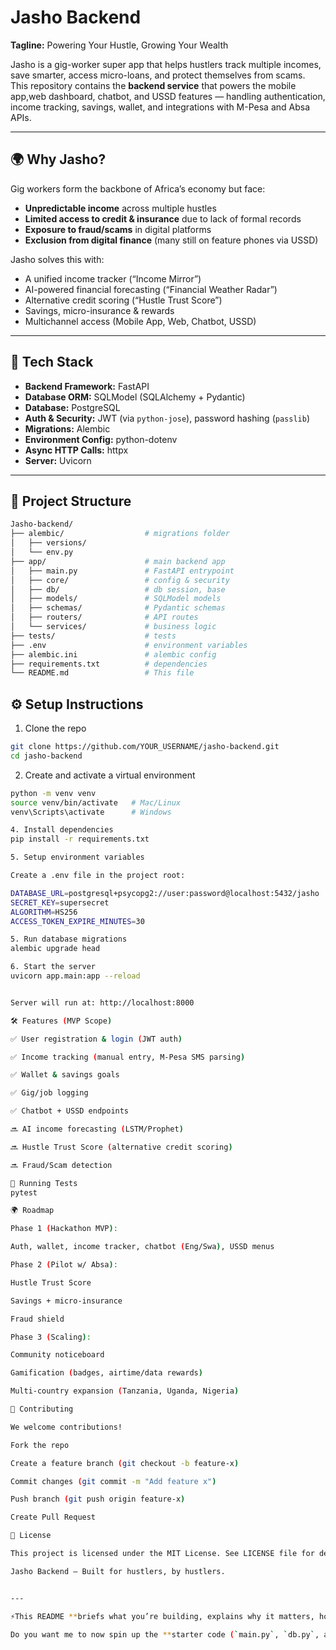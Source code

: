 # Jasho Backend

**Tagline:** Powering Your Hustle, Growing Your Wealth  

Jasho is a gig-worker super app that helps hustlers track multiple incomes, save smarter, access micro-loans, and protect themselves from scams.  
This repository contains the **backend service** that powers the mobile app,web dashboard, chatbot, and USSD features — handling authentication, income tracking, savings, wallet, and integrations with M-Pesa and Absa APIs.

---

## 🌍 Why Jasho?

Gig workers form the backbone of Africa’s economy but face:
- **Unpredictable income** across multiple hustles  
- **Limited access to credit & insurance** due to lack of formal records  
- **Exposure to fraud/scams** in digital platforms  
- **Exclusion from digital finance** (many still on feature phones via USSD)  

Jasho solves this with:
- A unified income tracker (“Income Mirror”)  
- AI-powered financial forecasting (“Financial Weather Radar”)  
- Alternative credit scoring (“Hustle Trust Score”)  
- Savings, micro-insurance & rewards  
- Multichannel access (Mobile App, Web, Chatbot, USSD)  

---


## 🚀 Tech Stack
- **Backend Framework:** FastAPI
- **Database ORM:** SQLModel (SQLAlchemy + Pydantic)
- **Database:** PostgreSQL
- **Auth & Security:** JWT (via `python-jose`), password hashing (`passlib`)
- **Migrations:** Alembic
- **Environment Config:** python-dotenv
- **Async HTTP Calls:** httpx
- **Server:** Uvicorn

---

## 📂 Project Structure
```bash
Jasho-backend/
├── alembic/                  # migrations folder
│   ├── versions/
│   └── env.py
├── app/                      # main backend app
│   ├── main.py               # FastAPI entrypoint
│   ├── core/                 # config & security
│   ├── db/                   # db session, base
│   ├── models/               # SQLModel models
│   ├── schemas/              # Pydantic schemas
│   ├── routers/              # API routes
│   └── services/             # business logic
├── tests/                    # tests
├── .env                      # environment variables
├── alembic.ini               # alembic config
├── requirements.txt          # dependencies
└── README.md                 # This file
```
## ⚙️ Setup Instructions
1. Clone the repo
```bash
git clone https://github.com/YOUR_USERNAME/jasho-backend.git
cd jasho-backend
```
2. Create and activate a virtual environment
```bash
python -m venv venv
source venv/bin/activate   # Mac/Linux
venv\Scripts\activate      # Windows

4. Install dependencies
pip install -r requirements.txt

5. Setup environment variables

Create a .env file in the project root:

DATABASE_URL=postgresql+psycopg2://user:password@localhost:5432/jasho
SECRET_KEY=supersecret
ALGORITHM=HS256
ACCESS_TOKEN_EXPIRE_MINUTES=30

5. Run database migrations
alembic upgrade head

6. Start the server
uvicorn app.main:app --reload


Server will run at: http://localhost:8000

🛠️ Features (MVP Scope)

✅ User registration & login (JWT auth)

✅ Income tracking (manual entry, M-Pesa SMS parsing)

✅ Wallet & savings goals

✅ Gig/job logging

✅ Chatbot + USSD endpoints

🔜 AI income forecasting (LSTM/Prophet)

🔜 Hustle Trust Score (alternative credit scoring)

🔜 Fraud/Scam detection

🧪 Running Tests
pytest

🌍 Roadmap

Phase 1 (Hackathon MVP):

Auth, wallet, income tracker, chatbot (Eng/Swa), USSD menus

Phase 2 (Pilot w/ Absa):

Hustle Trust Score

Savings + micro-insurance

Fraud shield

Phase 3 (Scaling):

Community noticeboard

Gamification (badges, airtime/data rewards)

Multi-country expansion (Tanzania, Uganda, Nigeria)

🤝 Contributing

We welcome contributions!

Fork the repo

Create a feature branch (git checkout -b feature-x)

Commit changes (git commit -m "Add feature x")

Push branch (git push origin feature-x)

Create Pull Request

📜 License

This project is licensed under the MIT License. See LICENSE file for details.

Jasho Backend — Built for hustlers, by hustlers.


---

⚡This README **briefs what you’re building, explains why it matters, how to run it, what’s in scope, and what’s next** — exactly what hackathon judges and future devs need.  

Do you want me to now spin up the **starter code (`main.py`, `db.py`, and `auth routes`)** so you can immediately run `uvicorn` and see Jasho’s backend alive?

